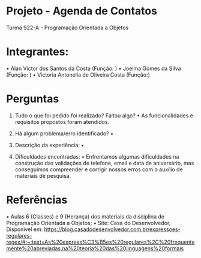 # Projeto - Agenda de Contatos

Turma 922-A - Programação Orientada a Objetos

# Integrantes:

• Alan Victor dos Santos da Costa (Função: )
• Joelma Gomes da Silva (Função: )
• Victoria Antonella de Oliveira Costa (Função:)

# Perguntas

1. Tudo o que foi pedido foi realizado? Faltou algo?
    • As funcionalidades e requisitos propostos foram atendidos.

2. Há algum problema/erro identificado?
    • 

3. Descrição da experiência:
    •

4. Dificuldades encontradas:
    • Enfrentamos algumas dificuldades na construção das validações de telefone, email e data de aniversário, mas conseguimos compreender e corrigir nossos erros com o auxílio de materiais de pesquisa.
   
# Referências

• Aulas 6 (Classes) e 9 (Herança) dos materiais da disciplina de Programação Orientada a Objetos;
• Site: Casa do Desenvolvedor, Disponivel em: <https://blog.casadodesenvolvedor.com.br/expressoes-regulares-regex/#:~:text=As%20express%C3%B5es%20regulares%2C%20frequentemente%20abreviadas,na%20teoria%20das%20linguagens%20formais>
